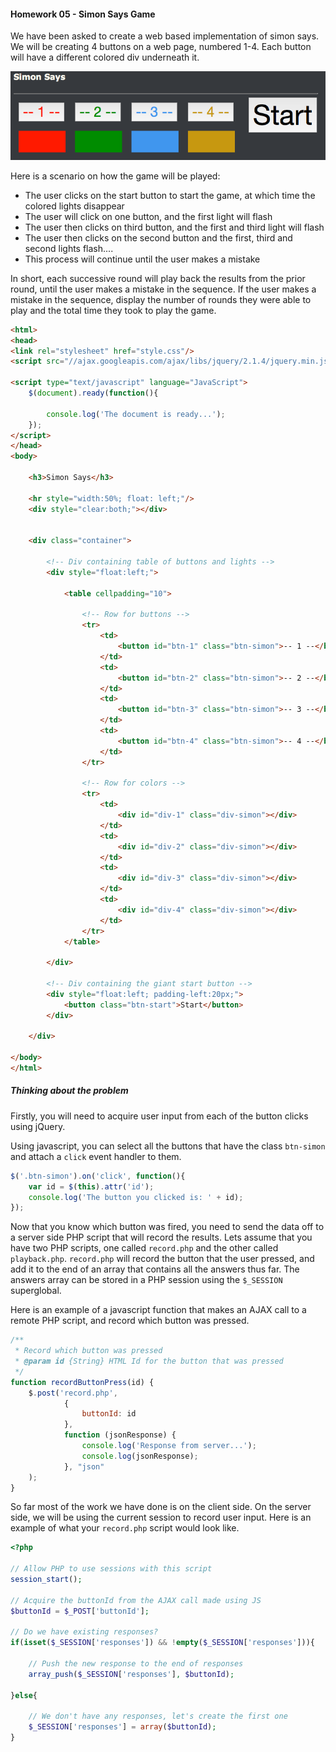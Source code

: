 #### Homework 05 - Simon Says Game

We have been asked to create a web based implementation of simon says. We will be creating 4 buttons on a web page, numbered 1-4. 
Each button will have a different colored div underneath it.

![Simon Says UI](../../images/simon_says.png "Simon Says UI")

Here is a scenario on how the game will be played:
 - The user clicks on the start button to start the game, at which time the colored lights disappear
 - The user will click on one button, and the first light will flash
 - The user then clicks on third button, and the first and third light will flash
 - The user then clicks on the second button and the first, third and second lights flash....
 - This process will continue until the user makes a mistake
 
In short, each successive round will play back the results from the prior round, until the user makes a mistake in the sequence. 
If the user makes a mistake in the sequence, display the number of rounds they were able to play and the total time they took to play the game.


```html
<html>
<head>
<link rel="stylesheet" href="style.css"/>
<script src="//ajax.googleapis.com/ajax/libs/jquery/2.1.4/jquery.min.js"></script>

<script type="text/javascript" language="JavaScript">
    $(document).ready(function(){

        console.log('The document is ready...');
    });
</script>
</head>
<body>

    <h3>Simon Says</h3>

    <hr style="width:50%; float: left;"/>
    <div style="clear:both;"></div>


    <div class="container">

        <!-- Div containing table of buttons and lights -->
        <div style="float:left;">
        
            <table cellpadding="10">

                <!-- Row for buttons -->
                <tr>
                    <td>
                        <button id="btn-1" class="btn-simon">-- 1 --</button>
                    </td>
                    <td>
                        <button id="btn-2" class="btn-simon">-- 2 --</button>
                    </td>
                    <td>
                        <button id="btn-3" class="btn-simon">-- 3 --</button>
                    </td>
                    <td>
                        <button id="btn-4" class="btn-simon">-- 4 --</button>
                    </td>
                </tr>

                <!-- Row for colors -->
                <tr>
                    <td>
                        <div id="div-1" class="div-simon"></div>
                    </td>
                    <td>
                        <div id="div-2" class="div-simon"></div>
                    </td>
                    <td>
                        <div id="div-3" class="div-simon"></div>
                    </td>
                    <td>
                        <div id="div-4" class="div-simon"></div>
                    </td>
                </tr>
            </table>
            
        </div>

        <!-- Div containing the giant start button -->
        <div style="float:left; padding-left:20px;">
            <button class="btn-start">Start</button>
        </div>

    </div>

</body>
</html>
```

##### Thinking about the problem
Firstly, you will need to acquire user input from each of the button clicks using jQuery. 

Using javascript, you can select all the buttons that have the class ```btn-simon``` and attach a ```click``` event handler to them.
```javascript
$('.btn-simon').on('click', function(){
    var id = $(this).attr('id');
    console.log('The button you clicked is: ' + id);
});
```

Now that you know which button was fired, you need to send the data off to a server side PHP script that will record the results. 
Lets assume that you have two PHP scripts, one called ```record.php``` and the other called ```playback.php```. 
```record.php``` will record the button that the user pressed, and add it to the end of an array that contains all the answers thus far. 
The answers array can be stored in a PHP session using the ```$_SESSION``` superglobal.
 
Here is an example of a javascript function that makes an AJAX call to a remote PHP script, and record which button was pressed. 
```javascript
/**
 * Record which button was pressed
 * @param id {String} HTML Id for the button that was pressed
 */
function recordButtonPress(id) {
    $.post('record.php',
            {
                buttonId: id
            },
            function (jsonResponse) {
                console.log('Response from server...');
                console.log(jsonResponse);
            }, "json"
    );
}
```

So far most of the work we have done is on the client side. On the server side, we will be using the current session to record user input.
Here is an example of what your ```record.php``` script would look like.
 
```php
<?php

// Allow PHP to use sessions with this script
session_start();

// Acquire the buttonId from the AJAX call made using JS
$buttonId = $_POST['buttonId'];

// Do we have existing responses?
if(isset($_SESSION['responses']) && !empty($_SESSION['responses'])){

    // Push the new response to the end of responses
    array_push($_SESSION['responses'], $buttonId);

}else{

    // We don't have any responses, let's create the first one
    $_SESSION['responses'] = array($buttonId);
}
```